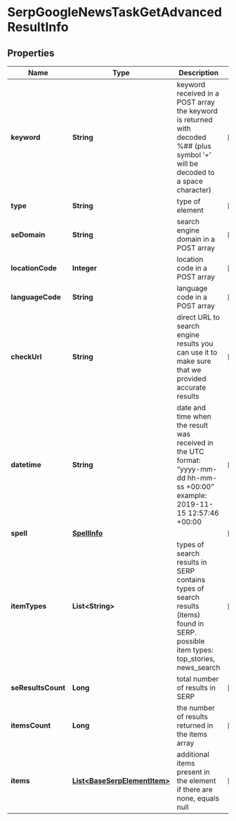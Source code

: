 

# SerpGoogleNewsTaskGetAdvancedResultInfo


## Properties

| Name | Type | Description | Notes |
|------------ | ------------- | ------------- | -------------|
|**keyword** | **String** | keyword received in a POST array the keyword is returned with decoded %## (plus symbol ‘+’ will be decoded to a space character) |  [optional] |
|**type** | **String** | type of element |  [optional] |
|**seDomain** | **String** | search engine domain in a POST array |  [optional] |
|**locationCode** | **Integer** | location code in a POST array |  [optional] |
|**languageCode** | **String** | language code in a POST array |  [optional] |
|**checkUrl** | **String** | direct URL to search engine results you can use it to make sure that we provided accurate results |  [optional] |
|**datetime** | **String** | date and time when the result was received in the UTC format: “yyyy-mm-dd hh-mm-ss +00:00” example: 2019-11-15 12:57:46 +00:00 |  [optional] |
|**spell** | [**SpellInfo**](SpellInfo.md) |  |  [optional] |
|**itemTypes** | **List&lt;String&gt;** | types of search results in SERP contains types of search results (items) found in SERP. possible item types: top_stories, news_search |  [optional] |
|**seResultsCount** | **Long** | total number of results in SERP |  [optional] |
|**itemsCount** | **Long** | the number of results returned in the items array |  [optional] |
|**items** | [**List&lt;BaseSerpElementItem&gt;**](BaseSerpElementItem.md) | additional items present in the element if there are none, equals null |  [optional] |



